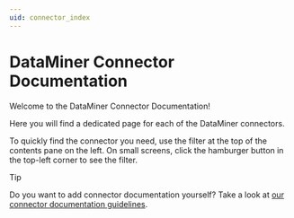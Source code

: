 ```yaml
---
uid: connector_index
---
```


# DataMiner Connector Documentation

Welcome to the DataMiner Connector Documentation!

Here you will find a dedicated page for each of the DataMiner connectors.

To quickly find the connector you need, use the filter at the top of the contents pane on the left. On small screens, click the hamburger button in the top-left corner to see the filter.

> [!TIP]
> Do you want to add connector documentation yourself? Take a look at [our connector documentation guidelines](https://aka.dataminer.services/connectorDocsGuidelines).
